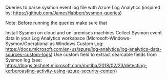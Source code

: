 
Queries to parse sysmon event log file with Azure Log Analytics (inspired by: https://github.com/JamesHabben/sysmon-queries)

Note: Before running the queries make sure that

Install Sysmon on cloud and on-premises machines
Collect Sysmon event data in your Log Analytics workspace (Microsoft-Windows-Sysmon/Operational as Windows Custom Log: https://docs.microsoft.com/en-us/azure/log-analytics/log-analytics-data-sources-custom-logs)
Use custom field to extract searcable fields from Sysmon log (see: https://blogs.technet.microsoft.com/motiba/2018/02/23/detecting-kerberoasting-activity-using-azure-security-center/)
